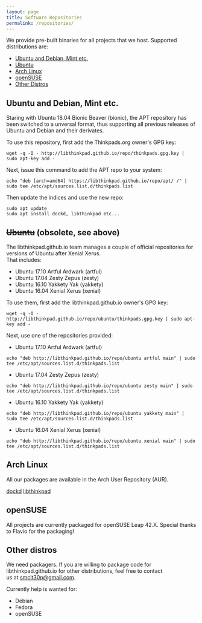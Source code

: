 ```yaml
---
layout: page
title: Software Repositories
permalink: /repositories/
---
```


We provide pre-built binaries for all projects that we host. Supported distributions are:     

- [Ubuntu and Debian, Mint etc.](#ubuntuanddebian)
- [~~Ubuntu~~](#ubuntu)
- [Arch Linux](#archlinux)
- [openSUSE](#opensuse)
- [Other Distros](#otherdistros)

## Ubuntu and Debian, Mint etc.

Staring with Ubuntu 18.04 Bionic Beaver (bionic), the APT repository has been switched to a unversal format, thus
supporting all previous releases of Ubuntu and Debian and their derivates.

To use this repository, first add the Thinkpads.org owner's GPG key:

`wget -q -O - http://libthinkpad.github.io/repo/thinkpads.gpg.key | sudo apt-key add - `   

Next, issue this command to add the APT repo to your system:

`echo "deb [arch=amd64] https://libthinkpad.github.io/repo/apt/ /" | sudo tee /etc/apt/sources.list.d/thinkpads.list`    

Then update the indices and use the new repo:

```
sudo apt update
sudo apt install dockd, libthinkpad etc...
```

## ~~Ubuntu~~ (obsolete, see above)

The libthinkpad.github.io team manages a couple of official repositories for versions of Ubuntu after Xenial Xerus.     
That includes:

* Ubuntu 17.10 Artful Ardwark (artful)
* Ubuntu 17.04 Zesty Zepus (zesty)
* Ubuntu 16.10 Yakkety Yak (yakkety)
* Ubuntu 16.04 Xenial Xerus (xenial)

To use them, first add the libthinkpad.github.io owner's GPG key:    


`wget -q -O - http://libthinkpad.github.io/repo/ubuntu/thinkpads.gpg.key | sudo apt-key add - `   
   
Next, use one of the repositories provided:

* Ubuntu 17.10 Artful Ardwark (artful)    

`echo "deb http://libthinkpad.github.io/repo/ubuntu artful main" | sudo tee /etc/apt/sources.list.d/thinkpads.list`    

* Ubuntu 17.04 Zesty Zepus (zesty)    

`echo "deb http://libthinkpad.github.io/repo/ubuntu zesty main" | sudo tee /etc/apt/sources.list.d/thinkpads.list`    

* Ubuntu 16.10 Yakkety Yak (yakkety)    

`echo "deb http://libthinkpad.github.io/repo/ubuntu yakkety main" | sudo tee /etc/apt/sources.list.d/thinkpads.list`    

* Ubuntu 16.04 Xenial Xerus (xenial)    

`echo "deb http://libthinkpad.github.io/repo/ubuntu xenial main" | sudo tee /etc/apt/sources.list.d/thinkpads.list`    

## Arch Linux

All our packages are available in the Arch User Repository (AUR).    

[dockd](https://aur.archlinux.org/packages/dockd)
[libthinkpad](https://aur.archlinux.org/packages/libthinkpad)

## openSUSE

All projects are currently packaged for openSUSE Leap 42.X.
Special thanks to Flavio for the packaging!

## Other distros

We need packagers. If you are willing to package code for libthinkpad.github.io for other distributions, feel free to contact    
us at <smclt30p@gmail.com>.

Currently help is wanted for:

* Debian    
* Fedora    
* openSUSE    
